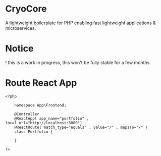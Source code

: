 # CryoCore
A lightweight boilerplate for PHP enabling fast lightweight applications &amp; microservices.

# Notice
! this is a work in progress, this won't be fully stable for a few months. 

# Route React App
```
<?php

    namespace App\Frontend;

    @Controller
    @ReactApp( app_name="portfolio" , local_url="http://localhost:3000")
    @ReactRoute( match_type="equals" , value="/" , mapsTo="/" )
    class Portfolio {

    }

?>
```